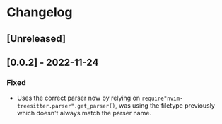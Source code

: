 # Changelog

## [Unreleased]

## [0.0.2] - 2022-11-24

### Fixed

- Uses the correct parser now by relying on `require"nvim-treesitter.parser".get_parser()`,
  was using the filetype previously which doesn't always match the parser name.
